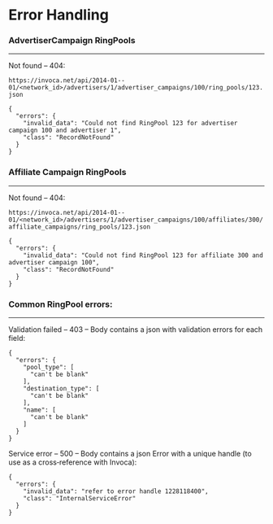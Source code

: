 Error Handling
==============

### AdvertiserCampaign RingPools
<hr>

Not found – 404:

`https://invoca.net/api/2014­-01-­01/<network_id>/advertisers/1/advertiser_campaigns/100/ring_pools/123.json`

<pre><code>{
  "errors": {
    "invalid_data": "Could not find RingPool 123 for advertiser campaign 100 and advertiser 1",
    "class": "RecordNotFound"
  }
}
</code></pre>


### Affiliate Campaign RingPools
<hr>

Not found – 404:

`https://invoca.net/api/2014­-01-­01/<network_id>/advertisers/1/advertiser_campaigns/100/affiliates/300/affiliate_campaigns/ring_pools/123.json`

<pre><code>{
  "errors": {
    "invalid_data": "Could not find RingPool 123 for affiliate 300 and advertiser campaign 100",
    "class": "RecordNotFound"
  }
}
</code></pre>


### Common RingPool errors:
<hr>

Validation failed – 403 – Body contains a json with validation errors for each field:

<pre><code>{
  "errors": {
    "pool_type": [
      "can't be blank"
    ],
    "destination_type": [
      "can't be blank"
    ],
    "name": [
      "can't be blank"
    ]
  }
}
</code></pre>


Service error – 500 – Body contains a json Error with a unique handle (to use as a
cross‐reference with Invoca):

<pre><code>{
  "errors": {
    "invalid_data": "refer to error handle 1228118400",
    "class": "InternalServiceError"
  }
}
</code></pre>
